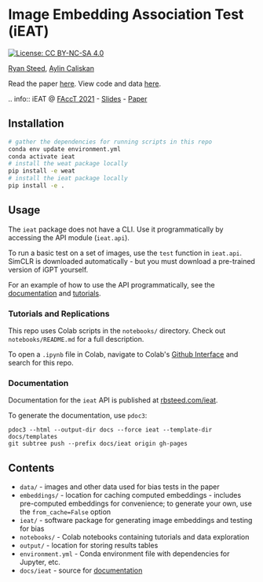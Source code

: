 # Image Embedding Association Test (iEAT)

[![License: CC BY-NC-SA 4.0](https://img.shields.io/badge/License-CC%20BY--NC--SA%204.0-lightgrey.svg)](https://creativecommons.org/licenses/by-nc-sa/4.0/)

[Ryan Steed](https://rbsteed.com), [Aylin Caliskan](https://www2.seas.gwu.edu/~aylin/)

Read the paper [here](https://arxiv.org/abs/2010.15052). View code and data [here](https://github.com/ryansteed/ieat).

.. info:: iEAT @ [FAccT 2021](https://facctconference.org/2021/acceptedpapers.html)
    - [Slides](https://github.com/ryansteed/ieat/blob/master/docs/docs/slides.pdf)
    - [Paper](https://dl.acm.org/doi/10.1145/3442188.3445932)

## Installation

```bash
# gather the dependencies for running scripts in this repo
conda env update environment.yml
conda activate ieat
# install the weat package locally
pip install -e weat
# install the ieat package locally
pip install -e .
```

## Usage
The `ieat` package does not have a CLI. Use it programmatically by accessing the API module (`ieat.api`). 

To run a basic test on a set of images, use the `test` function in `ieat.api`. 
SimCLR is downloaded automatically - but you must download a pre-trained version of iGPT yourself. 

For an example of how to use the API programmatically, see the [documentation](#documentation) and [tutorials](#tutorials-and-replications). 

### Tutorials and Replications

This repo uses Colab scripts in the `notebooks/` directory. Check out `notebooks/README.md` for a full description.

To open a `.ipynb` file in Colab, navigate to Colab's [Github Interface](http://colab.research.google.com/github) and search for this repo.


### Documentation
Documentation for the `ieat` API is published at [rbsteed.com/ieat](https://rbsteed.com/ieat).

To generate the documentation, use `pdoc3`:
```
pdoc3 --html --output-dir docs --force ieat --template-dir docs/templates
git subtree push --prefix docs/ieat origin gh-pages
```

## Contents
- `data/` - images and other data used for bias tests in the paper
- `embeddings/` - location for caching computed embeddings - includes pre-computed embeddings for convenience; 
to generate your own, use the `from_cache=False` option
- `ieat/` - software package for generating image embeddings and testing for bias
- `notebooks/` - Colab notebooks containing tutorials and data exploration
- `output/` - location for storing results tables
- `environment.yml` - Conda environment file with dependencies for Jupyter, etc.
- `docs/ieat` - source for [documentation](https://rbsteed.com/ieat)

